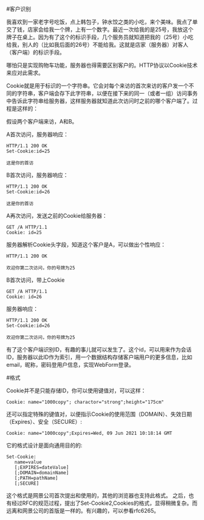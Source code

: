 #客户识别

我喜欢到一家老字号吃饭，点上韩包子，钟水饺之类的小吃，来个美味。我点了单交了钱，店家会给我一个牌，上有一个数字。最近一次给我的是25号，我放这个牌子在桌上。因为有了这个的标识手段，几个服务员就知道把我的（25号）小吃给我，别人的（比如我后面的26号）不能给我。这就是店家（服务器）对客人（客户端）的标识手段。

哪怕只是实现购物车功能，服务器也得需要区别客户的。HTTP协议以Cookie技术来应对此需求。

Cookie就是用于标识的一个字符串。它会对每个来访的首次来访的客户发一个不同的字符串，客户端会存下此字符串，以便在接下来的同一（或者一组）访问事务中告诉此字符串给服务器，这样服务器就知道此次访问时之前的哪个客户端了。过程是这样的：

假设两个客户端来访，A和B。

A首次访问，服务器响应：
```
HTTP/1.1 200 OK
Set-Cookie:id=25

这是你的首访
```
B首次访问，服务器响应：
```
HTTP/1.1 200 OK
Set-Cookie:id=26

这是你的首访
```

A再次访问，发送之前的Cookie给服务器：
```
GET /A HTTP/1.1
Cookie: id=25
```
服务器解析Cookie头字段，知道这个客户是A，可以做出个性响应：
```
HTTP/1.1 200 OK

欢迎你第二次访问，你的号牌为25
```
B首次访问，带上Cookie

```
GET /A HTTP/1.1
Cookie: id=26
```

服务器响应：
```
HTTP/1.1 200 OK
Set-Cookie:id=26

欢迎你第二次访问，你的号牌为25
```
有了这个客户端识别ID，有趣的事儿就可以发生了。这个id，可以用来作为会话ID，服务器以此ID作为索引，用一个数据结构存储客户端用户的更多信息，比如email，昵称，密码登用户信息，实现WebForm登录。

#格式

Cookie并不是只能存储ID，你可以使用键值对，可以这样：

```
Cookie: name="1000copy"; charactor="strong";height="175cm"
```

还可以指定特殊的键值对，以便指示Cookie的使用范围（DOMAIN）、失效日期（Expires）、安全（SECURE）:

```
Cookie: name="1000copy";Expires=Wed, 09 Jun 2021 10:18:14 GMT
```


它的格式设计是面向通用目的的:

```
Set-Cookie:
   name=value
   [;EXPIRES=dateValue]
   [;DOMAIN=domainName]
   [;PATH=pathName]
   [;SECURE]
```

这个格式是网景公司首次提出和使用的，其他的浏览器也支持此格式。
之后，也有经过RFC的规范过程，提出了Set-Cookie2,Cookies的格式，显得稍微复杂。而远离和网景公司的首版是一样的。有兴趣的，可以参看rfc6265。

